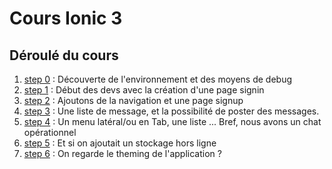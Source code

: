 # Cours Ionic 3

## Déroulé du cours
1. [step 0](./step_0/) : Découverte de l'environnement et des moyens de debug
2. [step 1](./step_1/)  : Début des devs avec la création d'une page signin
3. [step 2](./step_2/)  : Ajoutons de la navigation et une page signup
4. [step 3](./step_3/)  : Une liste de message, et la possibilité de poster des messages.
5. [step 4](./step_4/)  : Un menu latéral/ou en Tab, une liste ... Bref, nous avons un chat opérationnel
6. [step 5](./step_5/)  : Et si on ajoutait un stockage hors ligne 
7. [step 6](./step_6/)  : On regarde le theming de l'application ?  
